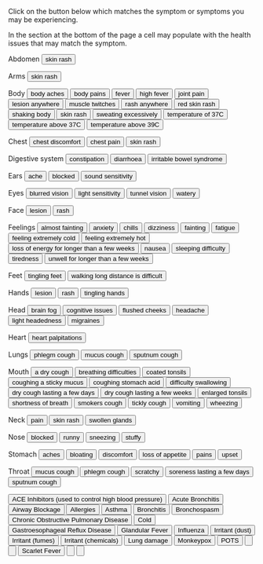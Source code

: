
<link href="./styles.css" rel="stylesheet" />

<p>Click on the button below which matches the symptom or symptoms you may be experiencing.</p>
<p>In the section at the bottom of the page a cell may populate with the health issues that may match the symptom.</p>

<form name="symptom">

<!-- Symptom -->

<p>Abdomen<span>
  <input value="skin rash" type="button" onClick="showTime(['ScarletFever'])">
  </span></p>

<p>Arms<span>
  <input value="skin rash" type="button" onClick="showTime(['ScarletFever']);">
</span></p>

<p>Body<span>
  <input value="body aches" type="button" onClick="showTime(['Influenza', 'Monkeypox'])">
  <input value="body pains" type="button" onClick="showTime(['Influenza']);">
  <input value="fever" type="button" onClick="showTime(['AcuteBronchitis', 'GlandularFever', 'Influenza']);">
  <input value="high fever" type="button" onClick="document.symptom.Pneumonia.value='Pneumonia';showTime(['Influenza']);">
  <input value="joint pain" type="button" onClick="document.symptom.RheumaticFever.value='Rheumatic fever';showTime(['GlandularFever']);">
  <input value="lesion anywhere" type="button" onClick="showTime(['Monkeypox'])">
  <input value="muscle twitches" type="button" onClick="showTime(['POTS']);">
  <input value="rash anywhere" type="button" onClick="showTime(['Monkeypox']);">
  <input value="red skin rash" type="button" onClick="showTime(['ScarletFever']);">
  <input value="shaking body" type="button" onClick="showTime(['POTS']);">
  <input value="skin rash" type="button" onClick="showTime(['ScarletFever']);">
  <input value="sweating excessively" type="button" onClick="showTime(['POTS']);">
  <input value="temperature of 37C" type="button" onClick="showTime(['Cold']);">
  <input value="temperature above 37C" type="button" onClick="showTime(['Influenza']);">
  <input value="temperature above 39C" type="button" onClick="document.symptom.RheumaticFever.value='Rheumatic fever';showTime(['Influenza']);">
</span></p>

<p>Chest<span>
  <input value="chest discomfort" type="button" onClick="showTime(['AcuteBronchitis', 'POTS']);">
  <input value="chest pain" type="button" onClick="showTime(['AcuteBronchitis', 'POTS']);">
  <input value="skin rash" type="button" onClick="showTime(['ScarletFever']);">
</span></p>

<p>Digestive system<span>
  <input value="constipation" type="button" onClick="showTime(['POTS']);">
  <input value="diarrhoea" type="button" onClick="showTime(['Influenza', 'POTS']);">
  <input value="irritable bowel syndrome" type="button" onClick="showTime(['POTS']);">
</span></p>

<p>Ears<span>
  <input value="ache" type="button" onClick="document.symptom.RheumaticFever.value='Rheumatic fever'">
  <input value="blocked" type="button" onClick="showTime(['Cold']);">
  <input value="sound sensitivity" type="button" onClick="showTime(['POTS']);">
</span></p>

<p>Eyes<span>
  <input value="blurred vision" type="button" onClick="showTime(['POTS']);">
  <input value="light sensitivity" type="button" onClick="showTime(['POTS']);">
  <input value="tunnel vision" type="button" onClick="showTime(['POTS']);">
  <input value="watery" type="button" onClick="showTime(['Cold']);">
</span></p>

<p>Face<span>
  <input value="lesion" type="button" onClick="showTime(['Monkeypox']);">
  <input value="rash" type="button" onClick="showTime(['Monkeypox']);">
</span></p>

<p>Feelings<span>
  <input value="almost fainting" type="button" onClick="showTime(['POTS']);">
  <input value="anxiety" type="button" onClick="showTime(['POTS']);">
  <input value="chills" type="button" onClick="document.symptom.Pneumonia.value='Pneumonia';showTime(['Influenza', 'Monkeypox']);">
  <input value="dizziness" type="button" onClick="showTime(['POTS']);">
  <input value="fainting" type="button" onClick="showTime(['POTS']);">
  <input value="fatigue" type="button" onClick="showTime(['AcuteBronchitis', 'Monkeypox', 'POTS']);">
  <input value="feeling extremely cold" type="button" onClick="showTime(['POTS']);">
  <input value="feeling extremely hot" type="button" onClick="showTime(['POTS']);">
  <input value="loss of energy for longer than a few weeks" type="button" onClick="showTime(['GlandularFever', 'POTS']);">
  <input value="nausea" type="button" onClick="showTime('POTS']);">
  <input value="sleeping difficulty" type="button" onClick="showTime('POTS']);">
  <input value="tiredness" type="button" onClick="showTime(['Cold', 'GlandularFever', 'POTS']);">
  <input value="unwell for longer than a few weeks" type="button" onClick="showTime(['GlandularFever', 'POTS']);">
</span></p>

<p>Feet<span>
  <input value="tingling feet" type="button" onClick="document.symptom.POTS.value='Postural orthostatic tachycardia syndrome'">
  <input value="walking long distance is difficult" type="button" onClick="document.symptom.POTS.value='Postural orthostatic tachycardia syndrome'">
</span></p>

<p>Hands<span>
  <input value="lesion" type="button" onClick="showTime(['Monkeypox']);">
  <input value="rash" type="button" onClick="showTime(['Monkeypox']);">
  <input value="tingling hands" type="button" onClick="document.symptom.POTS.value='Postural orthostatic tachycardia syndrome'">
</span></p>

<p>Head<span>
  <input value="brain fog" name="brain fog" type="button" onClick="document.symptom.POTS.value='Postural orthostatic tachycardia syndrome'">
  <input value="cognitive issues" type="button" onClick="document.symptom.POTS.value='Postural orthostatic tachycardia syndrome'">
  <input value="flushed cheeks" type="button" onClick="showTime(['ScarletFever']);">
  <input value="headache" type="button" onClick="document.symptom.POTS.value='Postural orthostatic tachycardia syndrome';showTime(['Cold', 'GlandularFever', 'Influenza']);">
  
  <input value="light headedness" type="button" onClick="document.symptom.POTS.value='Postural orthostatic tachycardia syndrome'">
  <input value="migraines" type="button" onClick="document.symptom.POTS.value='Postural orthostatic tachycardia syndrome'">
</span></p>

<p>Heart<span>
  <input value="heart palpitations" type="button" onClick="document.symptom.POTS.value='Postural orthostatic tachycardia syndrome'">
</span></p>

<p>Lungs<span>
  <input value="phlegm cough" type="button" onClick="showTime(['Bronchitis', 'ChronicObstructivePulmonaryDisease']);document.symptom.Pneumonia.value='Pneumonia';document.symptom.Tuberculosis.value='Tuberculosis';">
  <input value="mucus cough" type="button" onClick="showTime(['Bronchitis']);document.symptom.Pneumonia.value='Pneumonia';document.symptom.Tuberculosis.value='Tuberculosis';showTime(['ChronicObstructivePulmonaryDisease']);">
  <input value="sputnum cough" type="button" onClick="showTime(['Bronchitis']);document.symptom.Pneumonia.value='Pneumonia';document.symptom.Tuberculosis.value='Tuberculosis';showTime(['ChronicObstructivePulmonaryDisease']);">
</span></p>

<p>Mouth<span>
  <input value="a dry cough" type="button" onClick="showTime(['Cold', 'Influenza'])">
  <input value="breathing difficulties" type="button" onClick="document.symptom.POTS.value='Postural orthostatic tachycardia syndrome'">
  <input value="coated tonsils" type="button" onClick="document.symptom.RheumaticFever.value='Rheumatic fever'">
  <input value="coughing a sticky mucus" type="button" onClick="showTime(['AcuteBronchitis', 'Asthma']);">
  <input value="coughing stomach acid" type="button" onClick="showTime(['GastroesophagealRefluxDisease'])">
  <input value="difficulty swallowing" type="button" onClick="document.symptom.RheumaticFever.value='Rheumatic fever'">
  <input value="dry cough lasting a few days" type="button" onClick="showTime(['AirwayBlockage', 'IrritantDust', 'IrritantFumes', 'IrritantChemicals']);">
  <input value="dry cough lasting a few weeks" type="button" onClick="document.symptom.ViralIllnesses.value='Viral illnesses';document.symptom.ViralIllnesses.value='Viral illnesses';showTime(['ACEInhibitors', 'Asthma', 'Bronchospasm']);">
  <input value="enlarged tonsils" type="button" onClick="document.symptom.RheumaticFever.value='Rheumatic fever'">
  <input value="shortness of breath" type="button" onClick="document.symptom.POTS.value='Postural orthostatic tachycardia syndrome';showTime(['AcuteBronchitis']);">
  <input value="smokers cough" type="button" onClick="showTime(['LungDamage']);">
  <input value="tickly cough" type="button" onClick="showTime(['Allergies']);">
  <input value="vomiting" type="button" onClick="showTime(['Influenza']);">
  <input value="wheezing" type="button" onClick="showTime(['AcuteBronchitis']);">
</span></p>

<p>Neck<span>
  <input value="pain" type="button" onClick="document.symptom.RheumaticFever.value='Rheumatic fever'">
  <input value="skin rash" type="button" onClick="showTime(['ScarletFever']);">
  <input value="swollen glands" type="button" onClick="showTime(['GlandularFever']);">
</span></p>

<p>Nose<span>
  <input value="blocked" type="button" onClick="showTime(['Cold', 'Influenza']);">
  <input value="runny" type="button" onClick="showTime(['Cold', 'Influenza']);">
  <input value="sneezing" type="button" onClick="showTime(['Cold', 'Influenza']);">
  <input value="stuffy" type="button" onClick="showTime(['Cold', 'Influenza']);">
</span></p>

<p>Stomach<span>
  <input value="aches" type="button" onClick="document.symptom.POTS.value='Postural orthostatic tachycardia syndrome';showTime(['Influenza']);">
  <input value="bloating" type="button" onClick="document.symptom.POTS.value='Postural orthostatic tachycardia syndrome'">
  <input value="discomfort" type="button" onClick="document.symptom.POTS.value='Postural orthostatic tachycardia syndrome';showTime(['Influenza']);">
  <input value="loss of appetite" type="button" onClick="showTime(['GlandularFever']);">
  <input value="pains" type="button" onClick="document.symptom.POTS.value='Postural orthostatic tachycardia syndrome';showTime(['Influenza']);">
  <input value="upset" type="button" onClick="document.symptom.POTS.value='Postural orthostatic tachycardia syndrome';showTime(['Influenza']);">
</span></p>

<p>Throat<span>
  <input value="mucus cough" type="button" onClick="showTime(['AcuteBronchitis', 'Asthma']);document.symptom.ViralIllnesses.value='Viral Illnesses';">
  <input value="phlegm cough" type="button" onClick="showTime(['AcuteBronchitis', 'Asthma']);document.symptom.ViralIllnesses.value='Viral Illnesses';">
  <input value="scratchy" type="button" onClick="showTime(['Cold']);">
  <input value="soreness lasting a few days" type="button" onClick="document.symptom.RheumaticFever.value='Rheumatic fever';showTime(['GlandularFever', influenza, 'ScarletFever']);">
  <input value="sputnum cough" type="button" onClick="showTime(['AcuteBronchitis', 'Allergies', 'Influenza']);document.symptom.ViralIllnesses.value='Viral Illnesses';">
</span></p>

<!-- Health condition -->

  <input value="ACE Inhibitors (used to control high blood pressure)" class="media-item" id="ACEInhibitors" type="button" name="ACEInhibitors" />
  <input value="Acute Bronchitis" class="media-item" id="AcuteBronchitis" type="button" name="AcuteBronchitis" />
  <input value="Airway Blockage" class="media-item" id="AirwayBlockage" type="button" name="AirwayBlockage" />
  <input value="Allergies" class="media-item" id="Allergies" type="button" name="Allergies" />
  <input value="Asthma" class="media-item" id="Asthma" type="button" name="Asthma" />
  <input value="Bronchitis" class="media-item" id="Bronchitis" type="button" name="Bronchitis" />
  <input value="Bronchospasm" class="media-item" id="Bronchospasm" type="button" name="Bronchospasm" />
  <input value="Chronic Obstructive Pulmonary Disease" class="media-item" id="ChronicObstructivePulmonaryDisease" type="button" name="ChronicObstructivePulmonaryDisease" />
  <input value="Cold" class="media-item" id="Cold" type="button" name="Cold" />
  <input value="Gastroesophageal Reflux Disease" class="media-item" id="GastroesophagealRefluxDisease" type="button" name="GastroesophagealRefluxDisease" />
  <input value="Glandular Fever" class="media-item" id="GlandularFever" type="button" name="GlandularFever" />
  <input value="Influenza" class="media-item" id="Influenza" type="button" name="Influenza" />
  <input value="Irritant (dust)" class="media-item" id="IrritantDust" type="button" name="IrritantDust" />
  <input value="Irritant (fumes)" class="media-item" id="IrritantFumes" type="button" name="IrritantFumes" />
  <input value="Irritant (chemicals)" class="media-item" id="IrritantChemicals" type="button" name="IrritantChemicals" />
  <input value="Lung damage" class="media-item" id="LungDamage" type="button" type="button" name="LungDamage" />
  <input value="Monkeypox" class="media-item" id="Monkeypox" type="button" name="Monkeypox" />
  <input value="POTS" class="media-item" id="POTS" type="button" name="POTS" />
  <input value="" type="button" name="Pneumonia" />
  <input value="" type="button" name="RheumaticFever" />
  <input value="Scarlet Fever" id="ScarletFever" class="media-item" type="button" name="ScarletFever" />
  <input value="" type="button" name="Tuberculosis" />
  <input value="" type="button" name="ViralIllnesses" />

</form>

<script src="script.js"></script>
